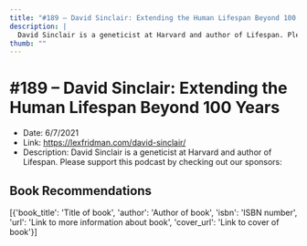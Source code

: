 ```yaml
---
title: "#189 – David Sinclair: Extending the Human Lifespan Beyond 100 Years"
description: |
  David Sinclair is a geneticist at Harvard and author of Lifespan. Please support this podcast by checking out our sponsors:"
thumb: ""
---
```


# #189 – David Sinclair: Extending the Human Lifespan Beyond 100 Years

  - Date: 6/7/2021
  - Link: https://lexfridman.com/david-sinclair/
  - Description: David Sinclair is a geneticist at Harvard and author of Lifespan. Please support this podcast by checking out our sponsors:

## Book Recommendations

[{'book_title': 'Title of book', 'author': 'Author of book', 'isbn': 'ISBN number', 'url': 'Link to more information about book', 'cover_url': 'Link to cover of book'}]